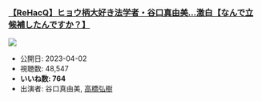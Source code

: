 ### [【ReHacQ】ヒョウ柄大好き法学者・谷口真由美…激白【なんで立候補したんですか？】](https://www.youtube.com/watch?v=Nkus0A5CNwk)
[![](https://img.youtube.com/vi/Nkus0A5CNwk/sddefault.jpg)](https://www.youtube.com/watch?v=Nkus0A5CNwk)
-   公開日: 2023-04-02
-   視聴数: 48,547
-   **いいね数: 764**
-   出演者: 谷口真由美, [高橋弘樹](/rehacq_fan/people/高橋弘樹 "wikilink")
